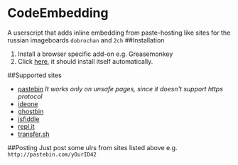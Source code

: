 # CodeEmbedding
A userscript that adds inline embedding from paste-hosting like sites for the
russian imageboards `dobrochan` and `2ch`
##Installation
1. Install a browser specific add-on e.g. Greasemonkey
2. Click [here](src/CodeEmbedding.user.js?raw=true), it should install itself automatically.

##Supported sites
* [pastebin](http://pastebin.com) _It works only on unsafe pages, since it doesn't
support https protocol_
* [ideone](https://ideone.com)
* [ghostbin](https://ghostbin.com)
* [jsfiddle](https://jsfiddle.net)
* [repl.it](https://repl.it)
* [transfer.sh](https://transfer.sh)

##Posting
Just post some ulrs from sites listed above e.g. `http://pastebin.com/yOurID42`
